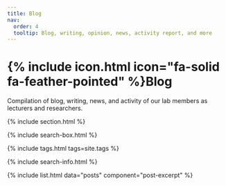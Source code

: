 ```yaml
---
title: Blog
nav:
  order: 4
  tooltip: Blog, writing, opinion, news, activity report, and more
---
```


# {% include icon.html icon="fa-solid fa-feather-pointed" %}Blog

Compilation of blog, writing, news, and activity of our lab members as lecturers and researchers.

{% include section.html %}

{% include search-box.html %}

{% include tags.html tags=site.tags %}

{% include search-info.html %}

{% include list.html data="posts" component="post-excerpt" %}
